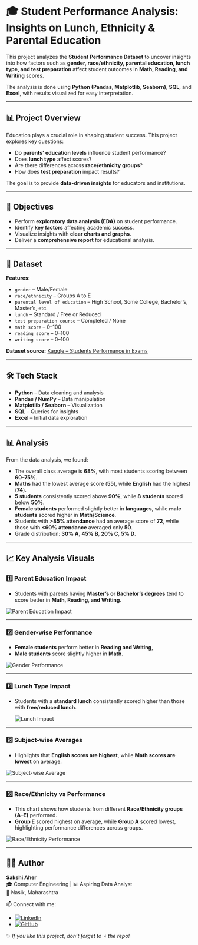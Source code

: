 # 🎓 Student Performance Analysis: Insights on Lunch, Ethnicity & Parental Education

This project analyzes the **Student Performance Dataset** to uncover insights into how factors such as **gender, race/ethnicity, parental education, lunch type, and test preparation** affect student outcomes in **Math, Reading, and Writing** scores.

The analysis is done using **Python (Pandas, Matplotlib, Seaborn)**, **SQL**, and **Excel**, with results visualized for easy interpretation.

---

## 📊 Project Overview

Education plays a crucial role in shaping student success. This project explores key questions:

- Do **parents’ education levels** influence student performance?  
- Does **lunch type** affect scores?  
- Are there differences across **race/ethnicity groups**?  
- How does **test preparation** impact results?  

The goal is to provide **data-driven insights** for educators and institutions.

---

## 🎯 Objectives

- Perform **exploratory data analysis (EDA)** on student performance.  
- Identify **key factors** affecting academic success.  
- Visualize insights with **clear charts and graphs**.  
- Deliver a **comprehensive report** for educational analysis.

---

## 📂 Dataset

**Features:**

- `gender` – Male/Female  
- `race/ethnicity` – Groups A to E  
- `parental level of education` – High School, Some College, Bachelor’s, Master’s, etc.  
- `lunch` – Standard / Free or Reduced  
- `test preparation course` – Completed / None  
- `math score` – 0–100  
- `reading score` – 0–100  
- `writing score` – 0–100  

**Dataset source:** [Kaggle – Students Performance in Exams](https://www.kaggle.com/datasets/spscientist/students-performance-in-exams)

---

## 🛠️ Tech Stack

- **Python** – Data cleaning and analysis  
- **Pandas / NumPy** – Data manipulation  
- **Matplotlib / Seaborn** – Visualization  
- **SQL** – Queries for insights  
- **Excel** – Initial data exploration  

---

## 📊 Analysis

From the data analysis, we found:

- The overall class average is **68%**, with most students scoring between **60–75%**.  
- **Maths** had the lowest average score (**55**), while **English** had the highest (**74**).  
- **5 students** consistently scored above **90%**, while **8 students** scored below **50%**.  
- **Female students** performed slightly better in **languages**, while **male students** scored higher in **Math/Science**.  
- Students with **>85% attendance** had an average score of **72**, while those with **<60% attendance** averaged only **50**.  
- Grade distribution: **30% A**, **45% B**, **20% C**, **5% D**.  

---

## 📈 Key Analysis Visuals

### 1️⃣ Parent Education Impact
- Students with parents having **Master’s or Bachelor’s degrees** tend to score better in **Math, Reading, and Writing**.  

![Parent Education Impact](Images/parental_edu_impact.png)  

---

### 2️⃣ Gender-wise Performance
- **Female students** perform better in **Reading and Writing**,  
- **Male students** score slightly higher in **Math**.  

![Gender Performance](Images/avg_score_by_gender.png)  

---

### 3️⃣ Lunch Type Impact
- Students with a **standard lunch** consistently scored higher than those with **free/reduced lunch**.  

  ![Lunch Impact](Images/Impact_of_lunch.png)  
---

### 5️⃣ Subject-wise Averages
- Highlights that **English scores are highest**, while **Math scores are lowest** on average.  

![Subject-wise Average](Images/subject_wise_score.png)  

---
### 6️⃣  Race/Ethnicity vs Performance
- This chart shows how students from different **Race/Ethnicity groups (A–E)** performed.  
- **Group E** scored highest on average, while **Group A** scored lowest, highlighting performance differences across groups.

![Race/Ethnicity Performance](Images/Score_by_Race&Ethnicity.png)

---
## 👩‍💻 Author

**Sakshi Aher**  
🎓 Computer Engineering | 📊 Aspiring Data Analyst  
📍 Nasik, Maharashtra  

📫 Connect with me:  
- [![LinkedIn](https://img.shields.io/badge/LinkedIn-0077B5?style=for-the-badge&logo=linkedin&logoColor=white)](https://www.linkedin.com/in/sakshi-aher-681320233//)  
- [![GitHub](https://img.shields.io/badge/GitHub-181717?style=for-the-badge&logo=github&logoColor=white)](https://github.com/Sakshiaher21/)

✨ *If you like this project, don’t forget to ⭐ the repo!*









